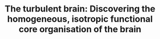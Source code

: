 ---
layout: event-single
image: /assets/uploads/QMmulti.jpg
title: "The turbulent brain: Discovering the homogeneous, isotropic functional core organisation of the brain"
start: 2021-07-01 15:00
end: 2021-07-01 16:00
link_to: https://talks.cam.ac.uk/talk/index/161323
class: spark
desc: Professor Gustavo Deco will speak about his work to elucidate the computational principles underlying higher brain functions and their breakdown in brain diseases. 
---